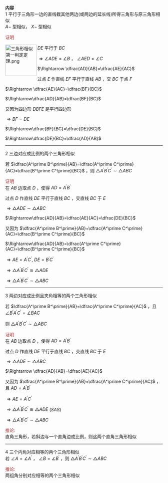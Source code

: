 **内容**  
1 平行于三角形一边的直线截其他两边(或两边的延长线)所得三角形与原三角形相似  
$A-$ 型相似， $X-$ 型相似  
  
<font color="#a52a2a">证明</font>  
  
<img title="三角形相似第一判定定理.png" src="E:\Math\work_space\algebra\005-入门课程-解析几何\98 resources\三角形相似第一判定定理.png" width=100px height=100px align="left"/>  
  
$DE$ 平行于 $BC$  
  
$\Rightarrow\angle ADE=\angle B$ ， $\angle AED=\angle C$  
  
$\Rightarrow \dfrac{AD}{AB}=\dfrac{AE}{AC}$  
  
过点 $E$ 作直线 $EF$ 平行于直线 $AB$ ，交 $BC$ 于点 $F$  
  
$\Rightarrow \dfrac{AE}{AC}=\dfrac{BF}{BC}$  
  
$\Rightarrow\dfrac{AD}{AB}=\dfrac{BF}{BC}$  
  
又因为四边形 $DBFE$ 是平行四边形  
  
$\Rightarrow BF=DE$  
  
$\Rightarrow\dfrac{BF}{BC}=\dfrac{DE}{BC}$  
  
$\Rightarrow\dfrac{DE}{BC}=\dfrac{AD}{AB}$  
  
---  
  
2 三边对应成比例的两个三角形相似  
  
若 $\dfrac{A^\prime B^\prime}{AB}=\dfrac{A^\prime C^\prime}{AC}=\dfrac{B^\prime C^\prime}{BC}$ ，则 $\triangle A^\prime B^\prime C^\prime\sim\triangle ABC$  
  
<font color="#a52a2a">证明</font>  
在 $AB$ 边取点 $D$ ，使得 $AD=A^\prime B^\prime$  
  
过点 $D$ 作直线 $DE$ 平行于直线 $BC$ ，交直线 $BC$ 于 $E$  
  
$\Rightarrow\triangle ADE\sim\triangle ABC$  
  
$\Rightarrow\dfrac{AD}{AB}=\dfrac{AE}{AC}=\dfrac{DE}{BC}$  
  
又因为 $\dfrac{A^\prime B^\prime}{AB}=\dfrac{A^\prime C^\prime}{AC}=\dfrac{B^\prime C^\prime}{BC}$  
  
$\Rightarrow\dfrac{AD}{AB}=\dfrac{A^\prime C^\prime}{AC}=\dfrac{B^\prime C^\prime}{BC}$  
  
$\Rightarrow AE=A^\prime C^\prime,\ DE=B^\prime C^\prime$  
  
$\Rightarrow\triangle A^\prime B^\prime C^\prime\cong\triangle ADE$  
  
$\Rightarrow\triangle A^\prime B^\prime C^\prime\sim\triangle ABC$  
  
---  
  
3 两边对应成比例且夹角相等的两个三角形相似  
  
若 $\dfrac{A^\prime B^\prime}{AB}=\dfrac{A^\prime C^\prime}{AC}$ ，且 $\angle B^\prime A^\prime C^\prime=\angle BAC$  
  
则 $\triangle A^\prime B^\prime C^\prime\sim\triangle ABC$  
  
<font color="#a52a2a">证明</font>  
在 $AB$ 边取点 $D$ ，使得 $AD=A^\prime B^\prime$  
  
过点 $D$ 作直线 $DE$ 平行于直线 $BC$ ，交直线 $BC$ 于 $E$  
  
$\Rightarrow\triangle ADE\sim\triangle ABC$  
  
$\Rightarrow \dfrac{AD}{AB}=\dfrac{AE}{AC}$  
  
又因为 $\dfrac{A^\prime B^\prime}{AB}=\dfrac{A^\prime C^\prime}{AC}$ ，且 $AD=A^\prime B^\prime$  
  
$\Rightarrow AE=A^\prime C^\prime$  
  
$\Rightarrow\triangle A^\prime B^\prime C^\prime\cong\triangle ADE$ ($SAS$)  
  
$\Rightarrow\triangle A^\prime B^\prime C^\prime\sim\triangle ABC$  
  
<font color="#a52a2a">推论: </font>  
直角三角形，若斜边与一个直角边成比例，则这两个直角三角形相似  
  
---  
  
4 三个内角对应相等的两个三角形相似  
若 $\angle A=\angle A^\prime$ ， $\angle B=\angle B^\prime$ ，则 $\triangle A^\prime B^\prime C^\prime\sim\triangle ABC$  
  
<font color="#a52a2a">推论: </font>  
两组角分别对应相等的两个三角形相似  
